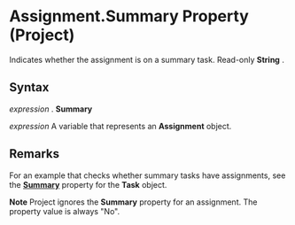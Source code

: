
# Assignment.Summary Property (Project)

Indicates whether the assignment is on a summary task. Read-only  **String** .


## Syntax

 _expression_ . **Summary**

 _expression_ A variable that represents an **Assignment** object.


## Remarks

For an example that checks whether summary tasks have assignments, see the  **[Summary](252591e8-da5c-1b5e-a195-09deb44754af.md)** property for the **Task** object.


 **Note**  Project ignores the  **Summary** property for an assignment. The property value is always "No".

